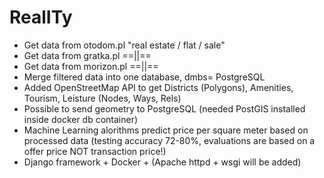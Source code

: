 # RealITy

- Get data from otodom.pl "real estate / flat / sale"
- Get data from gratka.pl  ==||==
- Get data from morizon.pl ==||==
- Merge filtered data into one database, dmbs= PostgreSQL
- Added OpenStreetMap API to get Districts (Polygons), Amenities, Tourism, Leisture (Nodes, Ways, Rels)
- Possible to send geometry to PostgreSQL (needed PostGIS installed inside docker db container)
- Machine Learning alorithms predict price per square meter based on processed data (testing accuracy 72-80%, evaluations are based on a offer price NOT transaction price!)
- Django framework + Docker + (Apache httpd + wsgi will be added)
